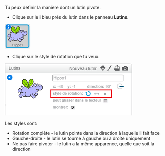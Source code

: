 Tu peux définir la manière dont un lutin pivote.

- Clique sur le **i** bleu près du lutin dans le panneau **Lutins**.

![Clique sur le i](images/click-i.png)

- Clique sur le style de rotation que tu veux.

![Style de rotation différent](images/rotation-style.png)

Les styles sont:

- Rotation complète - le lutin pointe dans la direction à laquelle il fait face
- Gauche-droite - le lutin se tourne à gauche ou à droite uniquement
- Ne pas faire pivoter - le lutin a la même apparence, quelle que soit la direction
